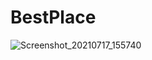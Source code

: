 # BestPlace
![Screenshot_20210717_155740](https://user-images.githubusercontent.com/50989480/130445844-cefb9ef0-7281-4d19-ba25-3d768740d3bc.jpg)



